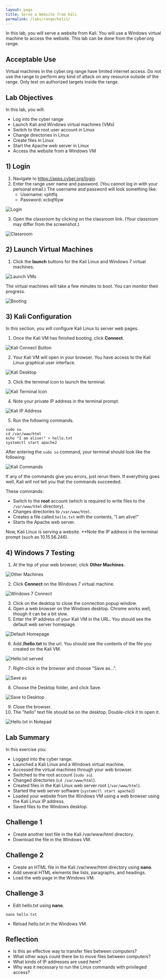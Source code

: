 ```yaml
---
layout: page
title: Serve a Website from Kali
permalink: /labs/range/kali1/
---
```


In this lab, you will serve a website from Kali. You will use a Windows virtual machine to access the website. This lab can be done from the cyber.org range.

## Acceptable Use

Virtual machines in the cyber.org range have limited internet access. Do not use the range to perform any kind of attack on any resource outside of the range. Only test on authorized targets inside the range.

## Lab Objectives

In this lab, you will:

* Log into the cyber range
* Launch Kali and Windows virtual machines (VMs)
* Switch to the root user account in Linux
* Change directories in Linux
* Create files in Linux
* Start the Apache web server in Linux
* Access the website from a Windows VM

## 1) Login

1. Navigate to <https://apps.cyber.org/login>.
2. Enter the range user name and password. (You cannot log in with your personal email.) The username and password will look something like:
    * Username: vphtfq
    * Password: xcbqf6yw

![Login](login.png)

3. Open the classroom by clicking on the classroom link. (Your classroom may differ from the screenshot.)

![Classroom](open_classroom.png)

## 2) Launch Virtual Machines

1. Click the **launch** buttons for the Kali Linux and Windows 7 virtual machines.

![Launch VMs](launch_vm_buttons.png)

The virtual machines will take a few minutes to boot. You can monitor their progress.

![Booting](booting.png)

## 3) Kali Configuration

In this section, you will configure Kali Linux to server web pages.

1. Once the Kali VM has finished booting, click **Connect**.

![Kali Connect Button](kali_connect.png)

2. Your Kali VM will open in your browser. You have access to the Kali Linux graphical user interface.

![Kali Desktop](kali_desktop.png)

3. Click the terminal icon to launch the terminal.

![Kali Terminal Icon](terminal_icon.png)

4. Note your private IP address in the terminal prompt.

![Kali IP Address](kali_ip.png)

5. Run the following commands.

```shell
sudo su
cd /var/www/html
echo "I am alive!" > hello.txt
systemctl start apache2
```

After entering the `sudo su` command, your terminal should look like the following:

![Kali Commands](commands_run.png)

If any of the commands give you errors, just rerun them. If everything goes well, Kali will not tell you that the commands succeeded.

These commands:

* Switch to the **root** account (which is required to write files to the `/var/www/html` directory).
* Changes directories to `/var/www/html`.
* Creates a file called `hello.txt` with the contents, "I am alive!"
* Starts the Apache web server.

Now, Kali Linux is serving a website. **Note the IP address in the terminal prompt (such as 10.15.56.246).

## 4) Windows 7 Testing

1. At the top of your web browser, click **Other Machines**.

![Other Machines](other_button.png)

2. Click **Connect** on the Windows 7 virtual machine.

![Windows 7 Connect](win7_connect_button.png)

3. Click on the desktop to close the connection popup window.
4. Open a web browser on the Windows desktop. Chrome works well, though it can be a bit slow.
5. Enter the IP address of your Kali VM in the URL. You should see the default web server homepage.

![Default Homepage](debian_homepage.png)

6. Add **/hello.txt** to the url. You should see the contents of the file you created on the Kali VM.

![Hello.txt served](hello_served.png)

7. Right-click in the browser and choose "Save as...".

![Save as](save_as.png)

8. Choose the Desktop folder, and click Save.

![Save to Desktop](save_to_desktop.png)

9. Close the browser.
10. The "hello" text file should be on the desktop. Double-click it to open it.

![Hello.txt in Notepad](hello_in_notepad.png)

## Lab Summary

In this exercise you:

* Logged into the cyber range.
* Launched a Kali Linux and a Windows virtual machine.
* Accessed the virtual machines through your web browser.
* Switched to the root account (`sudo su`).
* Changed directories (`cd /var/www/html`).
* Created files in the Kali Linux web server root (`/var/www/html`).
* Started the web server software (`systemctl start apache2`)
* Loaded your website from the Windows VM using a web browser using the Kali Linux IP address.
* Saved files to the Windows desktop.

## Challenge 1

* Create another text file in the Kali /var/www/html directory.
* Download the file in the Windows VM.

## Challenge 2

* Create an HTML file in the Kali /var/www/html directory using **nano**.
* Add several HTML elements like lists, paragraphs, and headings.
* Load the web page in the Windows VM.

## Challenge 3

* Edit hello.txt using **nano**.

```shell
nano hello.txt
```

* Reload hello.txt in the Windows VM.

## Reflection

* Is this an effective way to transfer files between computers?
* What other ways could there be to move files between computers?
* What kinds of IP addresses are used here?
* Why was it necessary to run the Linux commands with privileged access?

